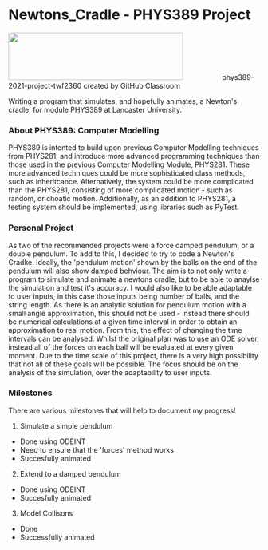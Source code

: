 # Newtons_Cradle - PHYS389 Project
<img src="https://www.lancaster.ac.uk/media/lancaster-university/content-assets/images/fst/logos/Physicslogo.svg" width="350" height="95">
  &nbsp;&nbsp;&nbsp;&nbsp;&nbsp;&nbsp;&nbsp;&nbsp;&nbsp;&nbsp;&nbsp;&nbsp&nbsp;&nbsp;&nbsp;&nbsp;&nbsp;&nbsp;
phys389-2021-project-twf2360 created by GitHub Classroom

Writing a program that simulates, and hopefully animates, a Newton's cradle, for module PHYS389 at Lancaster University. 
### About PHYS389: Computer Modelling
PHYS389 is intented to build upon previous Computer Modelling techniques from PHYS281, and introduce more advanced programming techniques than those used in the previous Computer Modelling Module, PHYS281. These more advanced techniques could be more sophisticated class methods, such as inheritcance. Alternatively, the system could be more complicated than the PHYS281, consisting of more complicated motion - such as random, or choatic motion. Additionally, as an addition to PHYS281, a testing system should be implemented, using libraries such as PyTest.

### Personal Project 
As two of the recommended projects were a force damped pendulum, or a double pendulum. To add to this, I decided to try to code a Newton's Cradke. Ideally, the 'pendulum motion' shown by the balls on the end of the pendulum will also show damped behviour. 
The aim is to not only write a program to simulate and animate a newtons cradle, but to be able to anaylse the simulation and test it's accuracy. I would also like to be able adaptable to user inputs, in this case those inputs being number of balls, and the string length. As there is an analytic solution for pendulum motion with a small angle approximation, this should not be used - instead there should be numerical calculations at a given time interval in order to obtain an approximation to real motion. From this, the effect of changing the time intervals can be analysed. Whilst the original plan was to use an ODE solver, instead all of the forces on each ball will be evaluated at every given moment. Due to the time scale of this project, there is a very high possibility that not all of these goals will be possible. The focus should be on the analysis of the simulation, over the adaptability to user inputs.

### Milestones 
There are various milestones that will help to document my progress! 
1. Simulate a simple pendulum
  - Done using ODEINT
  - Need to ensure that the 'forces' method works
  - Succesfully animated 
2. Extend to a damped pendulum
  - Done using ODEINT
  - Succesfully animated
3. Model Collisons 
  - Done 
  - Successfully animated
